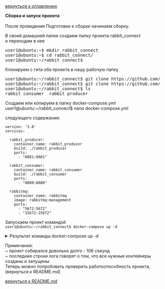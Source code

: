 <a href="/README.md">вернуться к оглавлению</a>

<b>Сборка и запуск проекта</b> <br><br>
После проведения Подготовки к сборке начинаем сборку.<br>

В своей домашней папке создаем папку проекта rabbit_connect<br>
и переходим в нее <br>

<pre>
user1@ubuntu:~$ mkdir rabbit_connect
user1@ubuntu:~$ cd rabbit_connect/
user1@ubuntu:~/rabbit_connect$ 
</pre>

Клонируем с гита оба проекта в нашу рабочую папку
<pre>
user1@ubuntu:~/rabbit_connect$ git clone https://github.com/yarmail/rabbit_producer.git
user1@ubuntu:~/rabbit_connect$ git clone https://github.com/yarmail/rabbit_consumer.git
user1@ubuntu:~/rabbit_connect$ ls
rabbit_consumer  rabbit_producer
</pre>

Создаем или копируем в папку docker-compose.yml <br>
user1@ubuntu:~/rabbit_connect$ nano docker-compose.yml <br>

следующего содержания:
```
version: '3.8'
services:

  rabbit_producer:
    container_name: rabbit_producer
	build: ./rabbit_producer
	ports:
	  - "8081:8081"
	
  rabbit_consumer:
    container_name: rabbit_consumer
	build: ./rabbit_consumer
	ports:
	  - "8080:8080"
	  
  rabbitmq:
    container_name: rabbitmq
    image: rabbitmq:management
    ports:
      - "5672:5672"
      - "15672:15672"
```

Запускаем проект командой <br>
`user1@ubuntu:~/rabbit_connect$ docker-compose up -d`

<details>
<summary>Результат команды docker-compose up -d</summary>
<pre>
user1@ubuntu:~/rabbit_connect$ docker-compose up -d
[+] Building 105.6s (19/19) FINISHED                                         
 => [rabbit_producer internal] load build definition from Dockerfile    0.1s
 => => transferring dockerfile: 368B                                    0.0s
 => [rabbit_producer internal] load .dockerignore                       0.0s
 => => transferring context: 2B                                         0.0s
 => [rabbit_consumer internal] load .dockerignore                       0.1s
 => => transferring context: 2B                                         0.0s
 => [rabbit_consumer internal] load build definition from Dockerfile    0.2s
 => => transferring dockerfile: 368B                                    0.0s
 => [rabbit_consumer internal] load metadata for docker.io/library/ope  0.0s
 => [rabbit_consumer internal] load metadata for docker.io/library/mav  0.0s
 => [rabbit_consumer maven 1/4] FROM docker.io/library/maven:3.8-openj  1.0s
 => [rabbit_producer internal] load build context                       0.4s
 => => transferring context: 475.25kB                                   0.1s
 => [rabbit_consumer stage-1 1/3] FROM docker.io/library/openjdk:17.0.  0.4s
 => [rabbit_consumer internal] load build context                       0.4s
 => => transferring context: 222.94kB                                   0.1s
 => [rabbit_producer stage-1 2/3] WORKDIR /app                          0.5s
 => [rabbit_producer maven 2/4] WORKDIR /app                            0.1s
 => [rabbit_producer maven 3/4] COPY . /app                             0.4s
 => [rabbit_consumer maven 3/4] COPY . /app                             0.4s
 => [rabbit_producer maven 4/4] RUN mvn install                        89.0s
 => [rabbit_consumer maven 4/4] RUN mvn install                       101.6s
 => [rabbit_producer stage-1 3/3] COPY --from=maven /app/target/rabbit  0.6s
 => [rabbit_consumer] exporting to image                                1.4s
 => => exporting layers                                                 0.9s
 => => writing image sha256:a56e768de9dada9e9ff3614b137c4a49d31c582f44  0.0s
 => => naming to docker.io/library/rabbit_connect-rabbit_producer       0.0s
 => => writing image sha256:fe46dfef2a703d44cacd93dfdb459fb929ba721322  0.0s
 => => naming to docker.io/library/rabbit_connect-rabbit_consumer       0.0s
 => [rabbit_consumer stage-1 3/3] COPY --from=maven /app/target/rabbit  0.8s
[+] Running 4/4
 ✔ Network rabbit_connect_default  Created                              0.2s 
 ✔ Container rabbitmq              Started                              3.0s 
 ✔ Container rabbit_producer       Start...                             2.8s 
 ✔ Container rabbit_consumer       Start...                             2.8s 
user1@ubuntu:~/rabbit_connect$
</pre>
</details> 

Примечания: <br>
~ проект собирался довольно долго - 106 секунд <br>
~ последние строки лога говорят о том, что все нужные контейнеры созданы и запущены <br>
Теперь можно попробовать проверить работоспособность проекта, (вернуться к README.md)

<a href="/README.md">вернуться к README.md</a>

